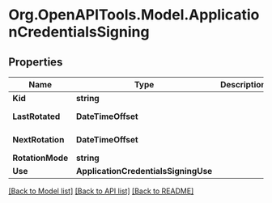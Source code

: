 # Org.OpenAPITools.Model.ApplicationCredentialsSigning

## Properties

Name | Type | Description | Notes
------------ | ------------- | ------------- | -------------
**Kid** | **string** |  | [optional] 
**LastRotated** | **DateTimeOffset** |  | [optional] [readonly] 
**NextRotation** | **DateTimeOffset** |  | [optional] [readonly] 
**RotationMode** | **string** |  | [optional] 
**Use** | **ApplicationCredentialsSigningUse** |  | [optional] 

[[Back to Model list]](../README.md#documentation-for-models) [[Back to API list]](../README.md#documentation-for-api-endpoints) [[Back to README]](../README.md)


